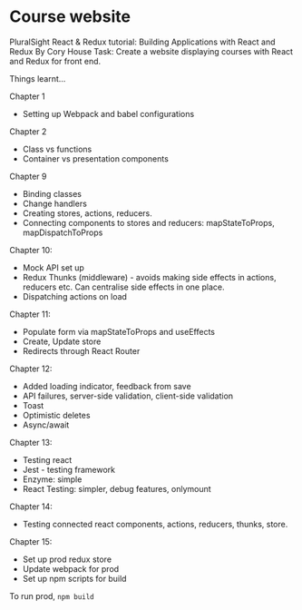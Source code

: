 # Course website

PluralSight React & Redux tutorial: Building Applications with React and Redux By Cory House
Task: Create a website displaying courses with React and Redux for front end.

Things learnt...

Chapter 1
- Setting up Webpack and babel configurations

Chapter 2
- Class vs functions
- Container vs presentation components

Chapter 9
- Binding classes
- Change handlers
- Creating stores, actions, reducers.
- Connecting components to stores and reducers: mapStateToProps, mapDispatchToProps

Chapter 10:
- Mock API set up
- Redux Thunks (middleware) - avoids making side effects in actions, reducers etc. Can centralise side effects in one place.
- Dispatching actions on load

Chapter 11:
- Populate form via mapStateToProps and useEffects
- Create, Update store
- Redirects through React Router

Chapter 12:
- Added loading indicator, feedback from save
- API failures, server-side validation, client-side validation
- Toast
- Optimistic deletes
- Async/await

Chapter 13:
- Testing react 
- Jest - testing framework
- Enzyme: simple
- React Testing: simpler, debug features,  onlymount

Chapter 14:
- Testing connected react components, actions, reducers, thunks, store.

Chapter 15:
- Set up prod redux store
- Update webpack for prod
- Set up npm scripts for build



To run prod, `npm build`